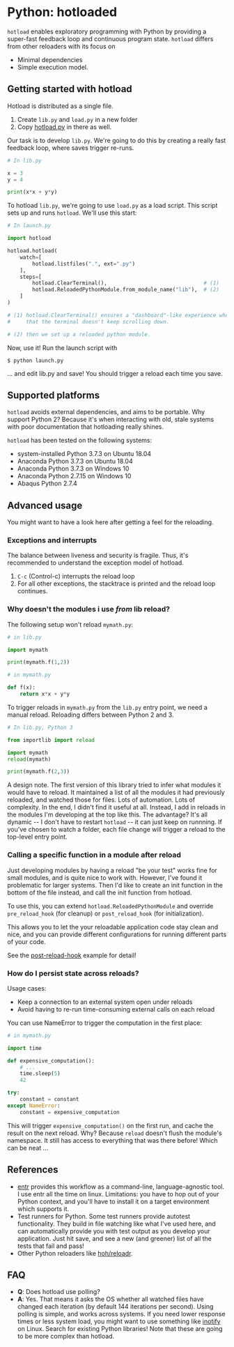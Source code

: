 # Python: hotloaded

<!-- Consider photoshopping in a matrix reloaded picture here! -->

`hotload` enables exploratory programming with Python by providing a super-fast
feedback loop and continuous program state. `hotload` differs from other
reloaders with its focus on

- Minimal dependencies
- Simple execution model.

## Getting started with hotload

Hotload is distributed as a single file.

1. Create `lib.py` and `load.py` in a new folder
2. Copy [hotload.py][4] in there as well.

[4]: ./hotload.py

Our task is to develop `lib.py`. We're going to do this by creating a really
fast feedback loop, where saves trigger re-runs.

```python
# In lib.py

x = 3
y = 4

print(x*x + y*y)
```

To hotload `lib.py`, we're going to use `load.py` as a load script. This
script sets up and runs `hotload`. We'll use this start:

```python
# In launch.py

import hotload

hotload.hotload(
    watch=[
        hotload.listfiles(".", ext=".py")
    ],
    steps=[
        hotload.ClearTerminal(),                               # (1) 
        hotload.ReloadedPythonModule.from_module_name("lib"),  # (2)
    ]
)

# (1) hotload.ClearTerminal() ensures a "dashboard"-like experience when we work, so
#     that the terminal doesn't keep scrolling down.

# (2) then we set up a reloaded python module.
```

Now, use it! Run the launch script with

```
$ python launch.py
```

... and edit lib.py and save! You should trigger a reload each time you save.

## Supported platforms

`hotload` avoids external dependencies, and aims to be portable. Why support
Python 2? Because it's when interacting with old, stale systems with poor
documentation that hotloading really shines.

`hotload` has been tested on the following systems:

- system-installed Python 3.7.3 on Ubuntu 18.04
- Anaconda Python 3.7.3 on Ubuntu 18.04
- Anaconda Python 3.7.3 on Windows 10
- Anaconda Python 2.7.15 on Windows 10
- Abaqus Python 2.7.4

## Advanced usage

You might want to have a look here after getting a feel for the reloading.

### Exceptions and interrupts

The balance between liveness and security is fragile. Thus, it's recommended to
understand the exception model of hotload.

1. `C-c` (Control-c) interrupts the reload loop
2. For all other exceptions, the stacktrace is printed and the reload loop
   continues.

### Why doesn't the modules i use _from_ lib reload?

The following setup won't reload `mymath.py`:

```python
# in lib.py

import mymath

print(mymath.f(1,2))
```

```python
# in mymath.py

def f(x):
    return x*x + y*y
```

To trigger reloads in `mymath.py` from the `lib.py` entry point, we need a
manual reload. Reloading differs between Python 2 and 3.

```python
# In lib.py, Python 3

from importlib import reload

import mymath
reload(mymath)

print(mymath.f(2,3))
```

A design note. The first version of this library tried to infer what modules it
would have to reload. It maintained a list of all the modules it had previously
reloaded, and watched those for files. Lots of automation. Lots of complexity.
In the end, I didn't find it useful at all. Instead, I add in reloads in the
modules I'm developing at the top like this. The advantage? It's all dynamic --
I don't have to restart `hotload` -- it can just keep on runnning. If you've
chosen to watch a folder, each file change will trigger a reload to the
top-level entry point.

### Calling a specific function in a module after reload

Just developing modules by having a reload "be your test" works fine for small
modules, and is quite nice to work with. However, I've found it problematic for
larger systems. Then I'd like to create an init function in the bottom of the
file instead, and call the init function from hotload.

To use this, you can extend `hotload.ReloadedPythonModule` and override
`pre_reload_hook` (for cleanup) or `post_reload_hook` (for initialization).

This allows you to let the your reloadable application code stay clean and nice,
and you can provide different configurations for running different parts of your
code.

See the [post-reload-hook][5] example for detail!

[5]: ./docs/examples/post-reload-hook/

### How do I persist state across reloads?

Usage cases:

- Keep a connection to an external system open under reloads
- Avoid having to re-run time-consuming external calls on each reload

You can use NameError to trigger the computation in the first place:

```python
# in mymath.py

import time

def expensive_computation():
    # ...
    time.sleep(5)
    42

try:
    constant = constant
except NameError:
    constant = expensive_computation
```

This will trigger `expensive_computation()` on the first run, and cache the
result on the next reload. Why? Because `reload` doesn't flush the module's
namespace. It still has access to everything that was there before! Which can be
neat ...
   
## References

- [entr][1] provides this workflow as a command-line, language-agnostic tool. I
  use entr all the time on linux. Limitations: you have to hop out of your
  Python context, and you'll have to install it on a target environment which
  supports it.
- Test runners for Python. Some test runners provide autotest functionality.
  They build in file watching like what I've used here, and can automatically
  provide you with test output as you develop your application. Just hit save,
  and see a new (and greener) list of all the tests that fail and pass!
- Other Python reloaders like [hoh/reloadr][2].

[1]: http://eradman.com/entrproject/
[2]: https://github.com/hoh/reloadr

## FAQ

- **Q**: Does hotload use polling?
- **A**: Yes. That means it asks the OS whether all watched files have changed
  each iteration (by default 144 iterations per second). Using polling is
  simple, and works across systems. If you need lower response times or less
  system load, you might want to use something like [inotify][3] on Linux.
  Search for existing Python libraries! Note that these are going to be more
  complex than hotload.
  
[3]: http://man7.org/linux/man-pages/man7/inotify.7.html
